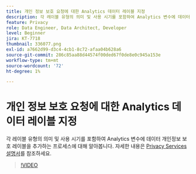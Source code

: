 ```yaml
---
title: 개인 정보 보호 요청에 대한 Analytics 데이터 레이블 지정
description: 각 레이블 유형의 의미 및 사용 시기를 포함하여 Analytics 변수에 데이터 개인정보 보호 레이블을 추가하는 프로세스에 대해 알아봅니다.
feature: Privacy
role: Data Engineer, Data Architect, Developer
level: Beginner
jira: KT-7718
thumbnail: 336077.png
exl-id: a7662d99-d3c4-4cb1-8c72-afaa04b628a6
source-git-commit: 286c85aa88d44574f00ded67f0de8e0c945a153e
workflow-type: tm+mt
source-wordcount: '72'
ht-degree: 1%

---
```


# 개인 정보 보호 요청에 대한 Analytics 데이터 레이블 지정

각 레이블 유형의 의미 및 사용 시기를 포함하여 Analytics 변수에 데이터 개인정보 보호 레이블을 추가하는 프로세스에 대해 알아봅니다. 자세한 내용은 [Privacy Services 설명서](https://experienceleague.adobe.com/docs/experience-platform/privacy/home.html?lang=ko-KR)를 참조하세요.

>[!VIDEO](https://video.tv.adobe.com/v/336077?learn=on&enablevpops)
